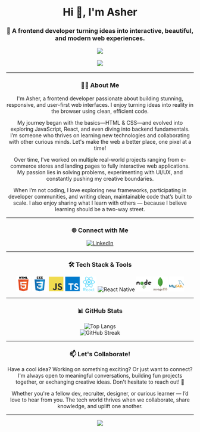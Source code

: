 <h1 align="center">Hi 👋, I'm Asher</h1>
<h3 align="center">🚀 A frontend developer turning ideas into interactive, beautiful, and modern web experiences.</h3>

<p align="center">
  <img src="https://readme-typing-svg.herokuapp.com/?lines=Crafting+Elegant+Web+Experiences;Lover+of+UI%2FUX+Design;Clean+Code+Advocate;Always+Learning&center=true&width=500&height=45">
</p>

<p align="center">
  <img src="https://media.giphy.com/media/qgQUggAC3Pfv687qPC/giphy.gif" width="400" />
</p>

---

<h3 align="center">👨‍💻 About Me</h3>
<p align="center">
  I'm Asher, a frontend developer passionate about building stunning, responsive, and user-first web interfaces. I enjoy turning ideas into reality in the browser using clean, efficient code.
</p>
<p align="center">
  My journey began with the basics—HTML & CSS—and evolved into exploring JavaScript, React, and even diving into backend fundamentals. I’m someone who thrives on learning new technologies and collaborating with other curious minds. Let's make the web a better place, one pixel at a time!
</p>
<p align="center">
  Over time, I've worked on multiple real-world projects ranging from e-commerce stores and landing pages to fully interactive web applications. My passion lies in solving problems, experimenting with UI/UX, and constantly pushing my creative boundaries.
</p>
<p align="center">
  When I’m not coding, I love exploring new frameworks, participating in developer communities, and writing clean, maintainable code that’s built to scale. I also enjoy sharing what I learn with others — because I believe learning should be a two-way street.
</p>

---

<h3 align="center">🌐 Connect with Me</h3>
<p align="center">
  <a href="https://linkedin.com/in/mohammad-asher20" target="_blank">
    <img src="https://img.shields.io/badge/LinkedIn-blue?style=for-the-badge&logo=linkedin&logoColor=white" alt="LinkedIn" />
  </a>
</p>

---

<h3 align="center">🛠️ Tech Stack & Tools</h3>
<p align="center">
  <img src="https://raw.githubusercontent.com/devicons/devicon/master/icons/html5/html5-original-wordmark.svg" alt="HTML5" width="40" height="40"/>
  <img src="https://raw.githubusercontent.com/devicons/devicon/master/icons/css3/css3-original-wordmark.svg" alt="CSS3" width="40" height="40"/>
  <img src="https://raw.githubusercontent.com/devicons/devicon/master/icons/javascript/javascript-original.svg" alt="JavaScript" width="40" height="40"/>
  <img src="https://raw.githubusercontent.com/devicons/devicon/master/icons/typescript/typescript-original.svg" alt="TypeScript" width="40" height="40"/>
  <img src="https://raw.githubusercontent.com/devicons/devicon/master/icons/react/react-original-wordmark.svg" alt="React" width="40" height="40"/>
  <img src="https://reactnative.dev/img/header_logo.svg" alt="React Native" width="40" height="40"/>
  <img src="https://raw.githubusercontent.com/devicons/devicon/master/icons/nodejs/nodejs-original-wordmark.svg" alt="Node.js" width="40" height="40"/>
  <img src="https://raw.githubusercontent.com/devicons/devicon/master/icons/mongodb/mongodb-original-wordmark.svg" alt="MongoDB" width="40" height="40"/>
  <img src="https://raw.githubusercontent.com/devicons/devicon/master/icons/mysql/mysql-original-wordmark.svg" alt="MySQL" width="40" height="40"/>
</p>

---

<h3 align="center">📊 GitHub Stats</h3>
<p align="center">
  <img src="https://github-readme-stats.vercel.app/api/top-langs?username=mohammadasher&show_icons=true&locale=en&layout=compact" alt="Top Langs" />
  <br>
  <img src="https://github-readme-streak-stats.herokuapp.com/?user=mohammadasher" alt="GitHub Streak" />
</p>

---

<h3 align="center">📫 Let's Collaborate!</h3>
<p align="center">
  Have a cool idea? Working on something exciting? Or just want to connect? I'm always open to meaningful conversations, building fun projects together, or exchanging creative ideas. Don't hesitate to reach out! 🚀
</p>
<p align="center">
  Whether you're a fellow dev, recruiter, designer, or curious learner — I’d love to hear from you. The tech world thrives when we collaborate, share knowledge, and uplift one another.
</p>

---

<p align="center">
  <img src="https://capsule-render.vercel.app/api?type=waving&color=gradient&height=100&section=footer"/>
</p>

